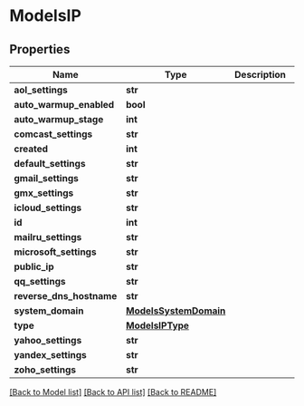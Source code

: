 # ModelsIP

## Properties
Name | Type | Description | Notes
------------ | ------------- | ------------- | -------------
**aol_settings** | **str** |  | [optional] 
**auto_warmup_enabled** | **bool** |  | [optional] 
**auto_warmup_stage** | **int** |  | [optional] 
**comcast_settings** | **str** |  | [optional] 
**created** | **int** |  | [optional] 
**default_settings** | **str** |  | [optional] 
**gmail_settings** | **str** |  | [optional] 
**gmx_settings** | **str** |  | [optional] 
**icloud_settings** | **str** |  | [optional] 
**id** | **int** |  | [optional] 
**mailru_settings** | **str** |  | [optional] 
**microsoft_settings** | **str** |  | [optional] 
**public_ip** | **str** |  | [optional] 
**qq_settings** | **str** |  | [optional] 
**reverse_dns_hostname** | **str** |  | [optional] 
**system_domain** | [**ModelsSystemDomain**](ModelsSystemDomain.md) |  | [optional] 
**type** | [**ModelsIPType**](ModelsIPType.md) |  | [optional] 
**yahoo_settings** | **str** |  | [optional] 
**yandex_settings** | **str** |  | [optional] 
**zoho_settings** | **str** |  | [optional] 

[[Back to Model list]](../README.md#documentation-for-models) [[Back to API list]](../README.md#documentation-for-api-endpoints) [[Back to README]](../README.md)


